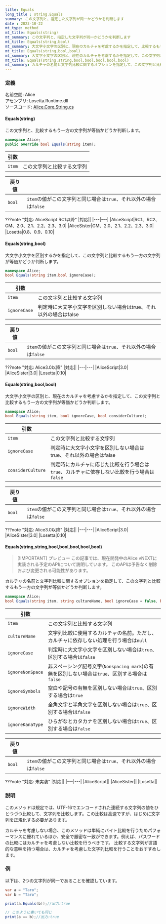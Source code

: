```yaml
---
title: Equals
long_title : string.Equals
summary: この文字列と、指定した文字列が同一かどうかを判断します
date : 2023-10-22
mt_type: method
mt_title: Equals(string)
mt_summary: この文字列と、指定した文字列が同一かどうかを判断します
mt_title: Equals(string,bool)
mt_summary: 大文字小文字の区別と、現在のカルチャを考慮するかを指定して、比較するもう一方の文字列が等価かどうか判断します
mt_title: Equals(string,bool,bool)
mt_summary: 大文字小文字の区別と、現在のカルチャを考慮するかを指定して、この文字列と比較するもう一方の文字列が等価かどうか判断します
mt_title: Equals(string,string,bool,bool,bool,bool,bool)
mt_summary: カルチャの名前と文字列比較に関するオプションを指定して、この文字列と比較するもう一方の文字列が等価かどうか判断します。
---
```


### 定義
名前空間: Alice<br/>
アセンブリ: Losetta.Runtime.dll<br/>
ソースコード: [Alice.Core.String.cs](https://github.com/WSOFT-Project/Losetta/blob/master/Losetta.Runtime/Core/Extension/Alice.Core.String.cs)

#### Equals(string)

この文字列と、比較するもう一方の文字列が等価かどうか判断します。

```cs title="AliceScript"
namespace Alice;
public override bool Equals(string item);
```

|引数| |
|-|-|
|`item`|この文字列と比較する文字列|

|戻り値| |
|-|-|
|`bool`|`item`の値がこの文字列と同じ場合は`true`、それ以外の場合は`false`|

???note "対応: AliceScript RC1以降"
    |対応||
    |---|---|
    |AliceScript|RC1、RC2、GM、2.0、2.1、2.2、2.3、3.0|
    |AliceSister|GM、2.0、2.1、2.2、2.3、3.0|
    |Losetta|0.8、0.9、0.10|

#### Equals(string,bool)

大文字小文字を区別するかを指定して、この文字列と比較するもう一方の文字列が等価かどうか判断します。

```cs title="AliceScript"
namespace Alice;
bool Equals(string item,bool ignoreCase);
```

|引数| |
|-|-|
|`item`|この文字列と比較する文字列|
|`ignoreCase`|判定時に大文字小文字を区別しない場合はtrue、それ以外の場合はfalse|

|戻り値| |
|-|-|
|`bool`|`item`の値がこの文字列と同じ場合は`true`、それ以外の場合は`false`|

???note "対応: Alice3.0以降"
    |対応||
    |---|---|
    |AliceScript|3.0|
    |AliceSister|3.0|
    |Losetta|0.10|

#### Equals(string,bool,bool)

大文字小文字の区別と、現在のカルチャを考慮するかを指定して、この文字列と比較するもう一方の文字列が等価かどうか判断します。

```cs title="AliceScript"
namespace Alice;
bool Equals(string item, bool ignoreCase, bool considerCulture);
```

|引数| |
|-|-|
|`item`|この文字列と比較する文字列|
|`ignoreCase`|判定時に大文字小文字を区別しない場合はtrue、それ以外の場合はfalse|
|`considerCulture`|判定時にカルチャに応じた比較を行う場合は`true`、カルチャに依存しない比較を行う場合は`false`|

|戻り値| |
|-|-|
|`bool`|`item`の値がこの文字列と同じ場合は`true`、それ以外の場合は`false`|

???note "対応: Alice3.0以降"
    |対応||
    |---|---|
    |AliceScript|3.0|
    |AliceSister|3.0|
    |Losetta|0.10|

#### Equals(string,string,bool,bool,bool,bool,bool)

> [!IMPORTANT] プレビュー
> この記事では、現在開発中のAlice vNEXTに実装される予定のAPIについて説明しています。
> このAPIは予告なく削除および変更される可能性があります。

カルチャの名前と文字列比較に関するオプションを指定して、この文字列と比較するもう一方の文字列が等価かどうか判断します。

```cs title="AliceScript"
namespace Alice;
bool Equals(string item, string cultureName, bool ignoreCase = false, bool ignoreNonSpace = false, bool ignoreSymbols = false, bool ignoreWidth = false, bool ignoreKanaType = false);
```

|引数| |
|-|-|
|`item`|この文字列と比較する文字列|
|`cultureName`|文字列比較に使用するカルチャの名前。ただし、カルチャに依存しない処理を行う場合は`null`|
|`ignoreCase`|判定時に大文字小文字を区別しない場合は`true`、区別する場合は`false`|
|`ignoreNonSpace`|非スペーシング記号文字(`Nonspacing mark`)の有無を区別しない場合は`true`、区別する場合は`false`|
|`ignoreSymbols`|空白や記号の有無を区別しない場合は`true`、区別する場合は`true`|
|`ignoreWidth`|全角文字と半角文字を区別しない場合は`true`、区別する場合は`false`|
|`ignoreKanaType`|ひらがなとカタカナを区別しない場合は`true`、区別する場合は`false`|

|戻り値| |
|-|-|
|`bool`|`item`の値がこの文字列と同じ場合は`true`、それ以外の場合は`false`|

???note "対応: 未実装"
    |対応||
    |---|---|
    |AliceScript||
    |AliceSister||
    |Losetta||

### 説明
このメソッドは規定では、UTF-16でエンコードされた連続する文字列の値をひとつづつ比較して、文字列を比較します。この比較は高速ですが、はじめに文字列を正規化する必要があります。

カルチャを考慮しない場合、このメソッドは単純にバイト比較を行うためパフォーマンスに優れているほか、安全で厳密な一致ができます。例えば、パスワードの比較にはカルチャを考慮しない比較を行うべきです。
比較する文字列が言語的な意味を持つ場合は、カルチャを考慮した文字列比較を行うことをおすすめします。

### 例
以下は、2つの文字列が同一であることを確認しています。

```cs title="AliceScript"
var a = "Taro";
var b = "Taro";

print(a.Equals(b));//出力:true

// このように書いても同じ
print(a == b);//出力:true
```
